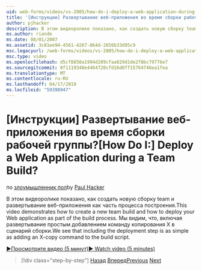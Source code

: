 ```yaml
---
uid: web-forms/videos/vs-2005/how-do-i-deploy-a-web-application-during-a-team-build
title: '[Инструкции] Развертывание веб-приложения во время сборки рабочей группы? | Документы Майкрософт'
author: pjhacker
description: В этом видеоролике показано, как создать новую сборку team и развертывание веб-приложения как часть процесса построения. Мы видим, вы можете развертывать, включая...
ms.author: riande
ms.date: 08/01/2007
ms.assetid: 3c81ee94-4561-4267-864d-2656b33d95c9
msc.legacyurl: /web-forms/videos/vs-2005/how-do-i-deploy-a-web-application-during-a-team-build
msc.type: video
ms.openlocfilehash: d5cf8850a1994d209cfaa829d1de2f8bc79776e7
ms.sourcegitcommit: 0f1119340e4464720cfd16d0ff15764746ea1fea
ms.translationtype: MT
ms.contentlocale: ru-RU
ms.lasthandoff: 04/17/2019
ms.locfileid: "59398947"
---
```

# <a name="how-do-i-deploy-a-web-application-during-a-team-build"></a><span data-ttu-id="e4f96-105">[Инструкции] Развертывание веб-приложения во время сборки рабочей группы?</span><span class="sxs-lookup"><span data-stu-id="e4f96-105">[How Do I:] Deploy a Web Application during a Team Build?</span></span>

<span data-ttu-id="e4f96-106">по [злоумышленник пол](https://github.com/pjhacker)</span><span class="sxs-lookup"><span data-stu-id="e4f96-106">by [Paul Hacker](https://github.com/pjhacker)</span></span>

<span data-ttu-id="e4f96-107">В этом видеоролике показано, как создать новую сборку team и развертывание веб-приложения как часть процесса построения.</span><span class="sxs-lookup"><span data-stu-id="e4f96-107">This video demonstrates how to create a new team build and how to deploy your Web application as part of the build process.</span></span> <span data-ttu-id="e4f96-108">Мы видим, что, включая развертывание простым добавлением команду копирования X в сценарий сборки.</span><span class="sxs-lookup"><span data-stu-id="e4f96-108">We see that including the deployment step is as simple as adding an X-copy command to the build script.</span></span>

[<span data-ttu-id="e4f96-109">&#9654;Просмотрите видео (5 минут)</span><span class="sxs-lookup"><span data-stu-id="e4f96-109">&#9654; Watch video (5 minutes)</span></span>](https://channel9.msdn.com/Blogs/ASP-NET-Site-Videos/how-do-i-deploy-a-web-application-during-a-team-build)

> [!div class="step-by-step"]
> <span data-ttu-id="e4f96-110">[Назад](how-do-i-automate-testing-using-team-build.md)
> [Вперед](how-do-i-run-unit-tests-against-a-deployed-database.md)</span><span class="sxs-lookup"><span data-stu-id="e4f96-110">[Previous](how-do-i-automate-testing-using-team-build.md)
[Next](how-do-i-run-unit-tests-against-a-deployed-database.md)</span></span>
